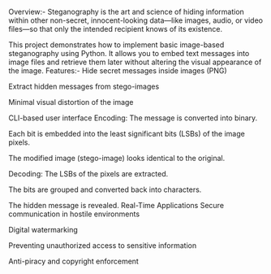 Overview:-
Steganography is the art and science of hiding information within other non-secret, innocent-looking data—like images, audio, or video files—so that only the intended recipient knows of its existence.

This project demonstrates how to implement basic image-based steganography using Python. It allows you to embed text messages into image files and retrieve them later without altering the visual appearance of the image.
Features:-
Hide secret messages inside images (PNG)

 Extract hidden messages from stego-images

 Minimal visual distortion of the image

 CLI-based user interface
Encoding:
The message is converted into binary.

Each bit is embedded into the least significant bits (LSBs) of the image pixels.

The modified image (stego-image) looks identical to the original.

Decoding:
The LSBs of the pixels are extracted.

The bits are grouped and converted back into characters.

The hidden message is revealed.
Real-Time Applications
Secure communication in hostile environments

Digital watermarking

Preventing unauthorized access to sensitive information

Anti-piracy and copyright enforcement
